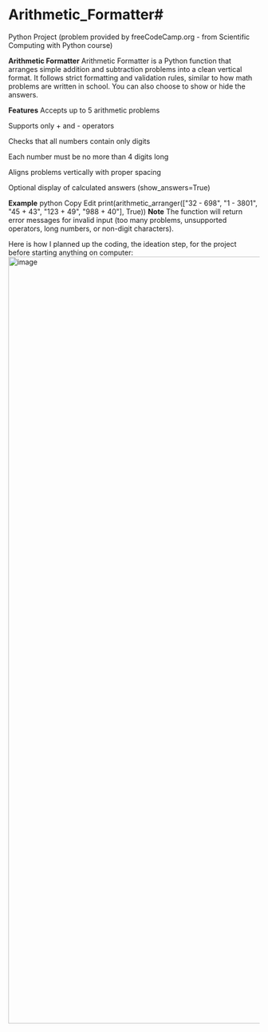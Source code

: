 # Arithmetic_Formatter#
Python Project (problem provided by freeCodeCamp.org - from Scientific Computing with Python course)

**Arithmetic Formatter**
Arithmetic Formatter is a Python function that arranges simple addition and subtraction problems into a clean vertical format. It follows strict formatting and validation rules, similar to how math problems are written in school. You can also choose to show or hide the answers.

**Features**
Accepts up to 5 arithmetic problems

Supports only + and - operators

Checks that all numbers contain only digits

Each number must be no more than 4 digits long

Aligns problems vertically with proper spacing

Optional display of calculated answers (show_answers=True)

**Example**
python
Copy
Edit
print(arithmetic_arranger(["32 - 698", "1 - 3801", "45 + 43", "123 + 49", "988 + 40"], True))
**Note**
The function will return error messages for invalid input (too many problems, unsupported operators, long numbers, or non-digit characters).

Here is how I planned up the coding, the ideation step, for the project before starting anything on computer:
<img width="2048" height="1536" alt="image" src="https://github.com/user-attachments/assets/b2950c32-a7a0-420d-9ed0-33e5681fee7d" />
